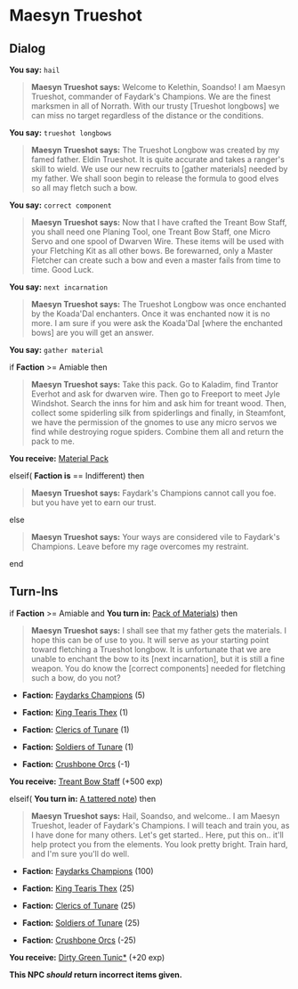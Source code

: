 # Maesyn Trueshot
## Dialog

**You say:** `hail`



>**Maesyn Trueshot says:** Welcome to Kelethin, Soandso! I am Maesyn Trueshot, commander of Faydark's Champions. We are the finest marksmen in all of Norrath. With our trusty [Trueshot longbows] we can miss no target regardless of the distance or the conditions.

**You say:** `trueshot longbows`



>**Maesyn Trueshot says:** The Trueshot Longbow was created by my famed father. Eldin Trueshot. It is quite accurate and takes a ranger's skill to wield. We use our new recruits to [gather materials] needed by my father.  We shall soon begin to release the formula to good elves so all may fletch such a bow.

**You say:** `correct component`



>**Maesyn Trueshot says:** Now that I have crafted the Treant Bow Staff, you shall need one Planing Tool, one Treant Bow Staff, one Micro Servo and one spool of Dwarven Wire. These items will be used with your Fletching Kit as all other bows. Be forewarned, only a Master Fletcher can create such a bow and even a master fails from time to time. Good Luck.

**You say:** `next incarnation`



>**Maesyn Trueshot says:** The Trueshot Longbow was once enchanted by the Koada'Dal enchanters.  Once it was enchanted now it is no more.  I am sure if you were ask the Koada'Dal [where the enchanted bows] are you will get an answer.

**You say:** `gather material`



if **Faction** >= Amiable then 



>**Maesyn Trueshot says:** Take this pack. Go to Kaladim, find Trantor Everhot and ask for dwarven wire. Then go to Freeport to meet Jyle Windshot. Search the inns for him and ask him for treant wood. Then, collect some spiderling silk from spiderlings and finally, in Steamfont, we have the permission of the gnomes to use any micro servos we find while destroying rogue spiders. Combine them all and return the pack to me.



**You receive:**  [Material Pack](/item/17951)


elseif( **Faction is** == Indifferent) then



>**Maesyn Trueshot says:** Faydark's Champions cannot call you foe. but you have yet to earn our trust.


else



>**Maesyn Trueshot says:** Your ways are considered vile to Faydark's Champions. Leave before my rage overcomes my restraint.

end

## Turn-Ins





if **Faction** >= Amiable and  **You turn in:** [Pack of Materials](/item/12112)) then 


>**Maesyn Trueshot says:** I shall see that my father gets the materials. I hope this can be of use to you. It will serve as your starting point toward fletching a Trueshot longbow. It is unfortunate that we are unable to enchant the bow to its [next incarnation], but it is still a fine weapon. You do know the [correct components] needed for fletching such a bow, do you not?


* __Faction:__ [Faydarks Champions](/faction/246) (5)


* __Faction:__ [King Tearis Thex](/faction/279) (1)


* __Faction:__ [Clerics of Tunare](/faction/226) (1)


* __Faction:__ [Soldiers of Tunare](/faction/310) (1)


* __Faction:__ [Crushbone Orcs](/faction/234) (-1)


 **You receive:**  [Treant Bow Staff](/item/8091) (+500 exp)

elseif( **You turn in:** [A tattered note](/item/18785)) then 


>**Maesyn Trueshot says:** Hail, Soandso, and welcome.. I am Maesyn Trueshot, leader of Faydark's Champions. I will teach and train you, as I have done for many others. Let's get started.. Here, put this on.. it'll help protect you from the elements. You look pretty bright. Train hard, and I'm sure you'll do well.


* __Faction:__ [Faydarks Champions](/faction/246) (100)


* __Faction:__ [King Tearis Thex](/faction/279) (25)


* __Faction:__ [Clerics of Tunare](/faction/226) (25)


* __Faction:__ [Soldiers of Tunare](/faction/310) (25)


* __Faction:__ [Crushbone Orcs](/faction/234) (-25)


 **You receive:**  [Dirty Green Tunic*](/item/13536) (+20 exp)

**This NPC *should* return incorrect items given.**


